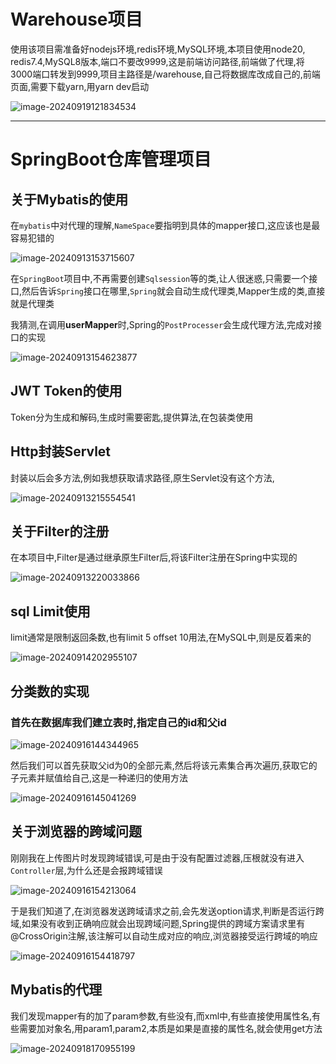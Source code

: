 
# Warehouse项目

使用该项目需准备好nodejs环境,redis环境,MySQL环境,本项目使用node20, redis7.4,MySQL8版本,端口不要改9999,这是前端访问路径,前端做了代理,将3000端口转发到9999,项目主路径是/warehouse,自己将数据库改成自己的,前端页面,需要下载yarn,用yarn dev启动

![image-20240919121834534](https://p.ipic.vip/toene0.png)



------



# SpringBoot仓库管理项目

## 关于Mybatis的使用

在``mybatis``中对代理的理解,``NameSpace``要指明到具体的mapper接口,这应该也是最容易犯错的

![image-20240913153715607](https://p.ipic.vip/cash35.png)

在``SpringBoot``项目中,不再需要创建``Sqlsession``等的类,让人很迷惑,只需要一个接口,然后告诉``Spring``接口在哪里,``Spring``就会自动生成代理类,Mapper生成的类,直接就是代理类

我猜测,在调用**userMapper**时,Spring的``PostProcesser``会生成代理方法,完成对接口的实现

![image-20240913154623877](https://p.ipic.vip/xhnimt.png)

## JWT Token的使用

Token分为生成和解码,生成时需要密匙,提供算法,在包装类使用



## Http封装Servlet

封装以后会多方法,例如我想获取请求路径,原生Servlet没有这个方法,

![image-20240913215554541](https://p.ipic.vip/d8ku1n.png)

## 关于Filter的注册

在本项目中,Filter是通过继承原生Filter后,将该Filter注册在Spring中实现的

![image-20240913220033866](https://p.ipic.vip/g77ndz.png)

## sql Limit使用

limit通常是限制返回条数,也有limit 5 offset 10用法,在MySQL中,则是反着来的

![image-20240914202955107](https://p.ipic.vip/fypojd.png)

## 分类数的实现

### 首先在数据库我们建立表时,指定自己的id和父id

![image-20240916144344965](https://p.ipic.vip/s59z4o.png)

然后我们可以首先获取父id为0的全部元素,然后将该元素集合再次遍历,获取它的子元素并赋值给自己,这是一种递归的使用方法

![image-20240916145041269](https://p.ipic.vip/fdy38v.png)

## 关于浏览器的跨域问题

刚刚我在上传图片时发现跨域错误,可是由于没有配置过滤器,压根就没有进入`` Controller``层,为什么还是会报跨域错误

![image-20240916154213064](https://p.ipic.vip/dreo2d.png)

于是我们知道了,在浏览器发送跨域请求之前,会先发送option请求,判断是否运行跨域,如果没有收到正确响应就会出现跨域问题,Spring提供的跨域方案请求里有@CrossOrigin注解,该注解可以自动生成对应的响应,浏览器接受运行跨域的响应

![image-20240916154418797](https://p.ipic.vip/vntckd.png)

## Mybatis的代理

我们发现mapper有的加了param参数,有些没有,而xml中,有些直接使用属性名,有些需要加对象名,用param1,param2,本质是如果是直接的属性名,就会使用get方法



![image-20240918170955199](https://p.ipic.vip/uglqdl.png)





